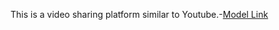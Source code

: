 This is a video sharing platform similar to Youtube.-[Model Link](https://app.eraser.io/workspace/Y3vsQ1ffYCP7OgDAby30)